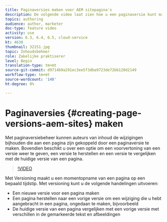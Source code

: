 ```yaml
---
title: Paginaversies maken voor AEM sitepagina's
description: De volgende video laat zien hoe u een paginaversie kunt maken, een voorvertoning kunt weergeven, een paginaversie kunt herstellen en de huidige paginaversie kunt vergelijken met een opgeslagen paginaversie.
topics: authoring
audience: author, marketer
doc-type: feature video
activity: use
version: 6.3, 6.4, 6.5, cloud-service
kt: 4630
thumbnail: 32151.jpg
topic: Inhoudsbeheer
role: Zakelijke praktiserer
level: Begin
translation-type: tm+mt
source-git-commit: d9714b9a291ec3ee5f3dba9723de72bb120d2149
workflow-type: tm+mt
source-wordcount: '148'
ht-degree: 0%

---
```



# Paginaversies {#creating-page-versions-aem-sites} maken

Met paginaversiebeheer kunnen auteurs van inhoud de wijzigingen bijhouden die aan een pagina zijn gekoppeld door een paginaversie te maken. Bovendien beschikt u over een optie om een voorvertoning van een versie weer te geven, een versie te herstellen en een versie te vergelijken met de huidige versie van een pagina.

>[!VIDEO](https://video.tv.adobe.com/v/32151?quality=9&learn=on)

Met Versioning maakt u een momentopname van een pagina op een bepaald tijdstip. Met versioning kunt u de volgende handelingen uitvoeren:
* Een nieuwe versie voor een pagina maken
* Een pagina herstellen naar een vorige versie om een wijziging die u hebt aangebracht in een pagina, ongedaan te maken, bijvoorbeeld
* De huidige versie van een pagina vergelijken met een vorige versie met verschillen in de gemarkeerde tekst en afbeeldingen
